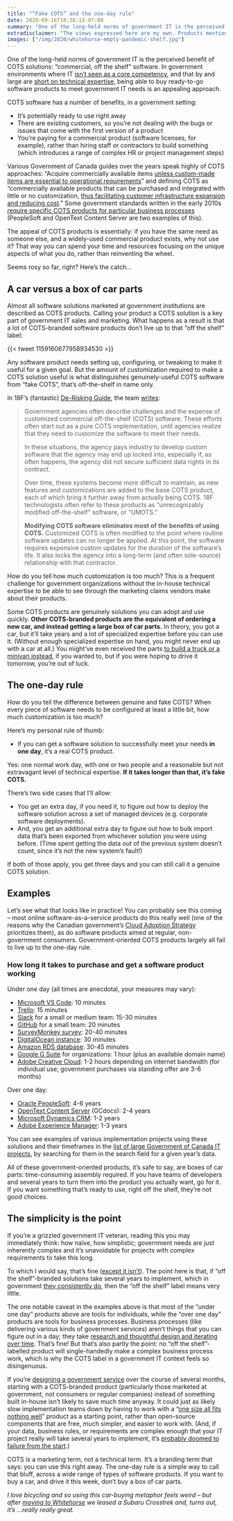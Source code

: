 ```yaml
---
title: "“Fake COTS” and the one-day rule"
date: 2020-09-16T18:38:13-07:00
summary: "One of the long-held norms of government IT is the perceived benefit of “commercial, off the shelf” software solutions. In government environments, being able to buy ready-to-go software products to meet government IT needs is appealing. In many cases, though, extensive customization requirements means that COTS purchases don’t live up to their promise. They’re marketed as a car and they turn out to be boxes of car parts: lots of time-consuming assembly required. Here’s a rule of thumb to tell the difference between genuine and fake COTS."
extradisclaimer: "The views expressed here are my own. Products mentioned in the examples below are not endorsements."
images: ["/img/2020/whitehorse-empty-pandemic-shelf.jpg"]
---
```


One of the long-held norms of government IT is the perceived benefit of COTS solutions: “commercial, off the shelf” software. In government environments where IT [isn’t seen as a core competency](/2020/05/20/the-cycle-of-bad-government-software/), and that by and large are [short on technical expertise](/2020/05/26/why-are-there-so-few-senior-developers-in-government/), being able to buy ready-to-go software products to meet government IT needs is an appealing approach.

COTS software has a number of benefits, in a government setting:

*   It’s potentially ready to use right away
*   There are existing customers, so you’re not dealing with the bugs or issues that come with the first version of a product
*   You’re paying for a commercial product (software licenses, for example), rather than hiring staff or contractors to build something (which introduces a range of complex HR or project management steps)

Various Government of Canada guides over the years speak highly of COTS approaches: “Acquire commercially available items [unless custom-made items are essential to operational requirements](https://www.tbs-sct.gc.ca/pol/doc-eng.aspx?id=14671)” and defining COTS as “commercially available products that can be purchased and integrated with little or no customization, [thus facilitating customer infrastructure expansion and reducing cost](https://www.tbs-sct.gc.ca/pm-gp/doc/pcrag-ecrpg/pcrag-ecrpgpr-eng.asp).” Some government standards written in the early 2010s [require specific COTS products for particular business processes](https://www.tbs-sct.gc.ca/pol/doc-eng.aspx?id=25687) (PeopleSoft and OpenText Content Server are two examples of this).

The appeal of COTS products is essentially: if you have the same need as someone else, and a widely-used commercial product exists, why not use it? That way you can spend your time and resources focusing on the unique aspects of what you do, rather than reinventing the wheel. 

Seems rosy so far, right? Here’s the catch…

## A car versus a box of car parts

Almost all software solutions marketed at government institutions are described as COTS products. Calling your product a COTS solution is a key part of government IT sales and marketing. What happens as a result is that a lot of COTS-branded software products don’t live up to that “off the shelf” label:

{{< tweet 1159160677958934530 >}}

Any software product needs setting up, configuring, or tweaking to make it useful for a given goal. But the amount of customization required to make a COTS solution useful is what distinguishes genuinely-useful COTS software from “fake COTS”, that’s off-the-shelf in name only. 

In 18F’s (fantastic) [De-Risking Guide](https://derisking-guide.18f.gov/), the team [writes](https://derisking-guide.18f.gov/federal-field-guide/#consider-tradeoffs-in-build-or-buy-decisions-taking-all-factors-into-consideration):

> Government agencies often describe challenges and the expense of customized commercial off-the-shelf (COTS) software. These efforts often start out as a pure COTS implementation, until agencies realize that they need to customize the software to meet their needs. 
> 
> In these situations, the agency pays industry to develop custom software that the agency may end up locked into, especially if, as often happens, the agency did not secure sufficient data rights in its contract. 
> 
> Over time, these systems become more difficult to maintain, as new features and customizations are added to the base COTS product, each of which bring it further away from actually being COTS. 18F technologists often refer to these products as “unrecognizably modified off-the-shelf” software, or “UMOTS.”
> 
> **Modifying COTS software eliminates most of the benefits of using COTS.** Customized COTS is often modified to the point where routine software updates can no longer be applied. At this point, the software requires expensive custom updates for the duration of the software’s life. It also locks the agency into a long-term (and often sole-source) relationship with that contractor.

How do you tell how much customization is too much? This is a frequent challenge for government organizations without the in-house technical expertise to be able to see through the marketing claims vendors make about their products. 

Some COTS products are genuinely solutions you can adopt and use quickly. **Other COTS-branded products are the equivalent of ordering a new car, and instead getting a large box of car parts.** In theory, you got a car, but it’ll take years and a lot of specialized expertise before you can use it. (Without enough specialized expertise on hand, you might never end up with a car at all.) You might’ve even received the parts [to build a truck or a minivan instead](https://18f.gsa.gov/2019/03/26/when-to-use-COTS/), if you wanted to, but if you were hoping to drive it tomorrow, you’re out of luck.

## The one-day rule

How do you tell the difference between genuine and fake COTS? When every piece of software needs to be configured at least a little bit, how much customization is too much? 

Here’s my personal rule of thumb: 

*   If you can get a software solution to successfully meet your needs **in one day**, it’s a real COTS product. 

Yes: one normal work day, with one or two people and a reasonable but not extravagant level of technical expertise. **If it takes longer than that, it’s fake COTS.**

There’s two side cases that I’ll allow: 

*   You get an extra day, if you need it, to figure out how to deploy the software solution across a set of managed devices (e.g. corporate software deployments). 
*   And, you get an additional extra day to figure out how to bulk import data that’s been exported from whichever solution you were using before. (Time spent getting the data _out_ of the previous system doesn’t count, since it’s not the new system’s fault!) 

If both of those apply, you get three days and you can still call it a genuine COTS solution. 

## Examples

Let’s see what that looks like in practice! You can probably see this coming – most online software-as-a-service products do this really well (one of the reasons why the Canadian government’s [Cloud Adoption Strategy](https://www.canada.ca/en/government/system/digital-government/digital-government-innovations/cloud-services/government-canada-cloud-adoption-strategy.html#toc6) prioritizes them), as do software products aimed at regular, non-government consumers. Government-oriented COTS products largely all fail to live up to the one-day rule.

### How long it takes to purchase and get a software product working 

Under one day (all times are anecdotal, your measures may vary):

*   [Microsoft VS Code](https://code.visualstudio.com/): 10 minutes
*   [Trello](https://trello.com/en): 15 minutes
*   [Slack](https://slack.com/intl/en-ca/) for a small or medium team: 15-30 minutes
*   [GitHub](https://github.com/) for a small team: 20 minutes
*   [SurveyMonkey survey](https://www.surveymonkey.com/): 20-40 minutes
*   [DigitalOcean instance](https://www.digitalocean.com/): 30 minutes
*   [Amazon RDS database](https://aws.amazon.com/rds/aurora/): 30-45 minutes
*   [Google G Suite](https://gsuite.google.ca/intl/en_ca/) for organizations: 1 hour (plus an available domain name)
*   [Adobe Creative Cloud](https://www.adobe.com/ca/creativecloud.html): 1-2 hours depending on internet bandwidth (for individual use; government purchases via standing offer are 3-6 months)

Over one day:

*   [Oracle PeopleSoft](https://www.oracle.com/ca-en/applications/peoplesoft/): 4-6 years
*   [OpenText Content Server](https://www.opentext.com/products-and-solutions/products/enterprise-content-management/content-management) (GCdocs): 2-4 years
*   [Microsoft Dynamics CRM](https://dynamics.microsoft.com/en-ca/): 1-2 years
*   [Adobe Experience Manager](https://www.adobe.com/ca/marketing/experience-manager.html): 1-3 years

You can see examples of various implementation projects using these solutions and their timeframes in the [list of large Government of Canada IT projects](https://large-government-of-canada-it-projects.github.io/), by searching for them in the search field for a given year’s data.

All of these government-oriented products, it’s safe to say, are boxes of car parts: time-consuming assembly required. If you have teams of developers and several years to turn them into the product you actually want, go for it. If you want something that’s ready to use, right off the shelf, they’re not good choices.

## The simplicity is the point

If you’re a grizzled government IT veteran, reading this you may immediately think: how naïve, how simplistic; government needs are just inherently complex and it’s unavoidable for projects with complex requirements to take this long.

To which I would say, that’s fine ([except it isn’t](/2020/02/25/our-services-arent-working/)). The point here is that, if “off the shelf”-branded solutions take several years to implement, which in government [they consistently do](https://www.cbc.ca/news/canada/ottawa/phoenix-federal-government-report-lessons-1.4339476), then the “off the shelf” label means very little. 

The one notable caveat in the examples above is that most of the “under one day” products above are tools for individuals, while the “over one day” products are tools for business processes. Business processes (like delivering various kinds of government services) aren’t things that you can figure out in a day; they take [research and thoughtful design and iterating over time](/2020/02/27/user-needs-not-government-needs/). That’s fine! But that’s also partly the point: no “off the shelf”-labelled product will single-handedly make a complex business process work, which is why the COTS label in a government IT context feels so disingenuous. 

If you’re [designing a government service](/2020/06/16/building-digital-services-in-the-canadian-government/) over the course of several months, starting with a COTS-branded product (particularly those marketed at government, not consumers or regular companies) instead of something built in-house isn’t likely to save much time anyway. It could just as likely slow implementation teams down by having to work with a “[one size all fits nothing well](/2020/02/04/perils-of-standardization/)” product as a starting point, rather than open-source components that are free, much simpler, and easier to work with. (And, if your data, business rules, or requirements are complex enough that your IT project really will take several years to implement, it’s [probably doomed to failure from the start](https://waldo.jaquith.org/blog/2020/02/stop-procurement-failures/).) 

COTS is a marketing term, not a technical term. It’s a branding term that says: you can use this right away. The one-day rule is a simple way to call that bluff, across a wide range of types of software products. If you want to buy a car, and drive it this week, don’t buy a box of car parts. 

_I love bicycling and so using this car-buying metaphor feels weird – but after [moving to Whitehorse](/2019/12/17/moving-to-the-yukon/) we leased a Subaru Crosstrek and, turns out, it’s …really really great._
